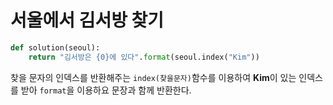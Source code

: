# 서울에서 김서방 찾기

```py
def solution(seoul):
    return "김서방은 {0}에 있다".format(seoul.index("Kim"))
```    

찾을 문자의 인덱스를 반환해주는 `index(찾을문자)`함수를 이용하여 **Kim**이 있는 인덱스를 받아 `format`을 이용하요 문장과 함께 반환한다.